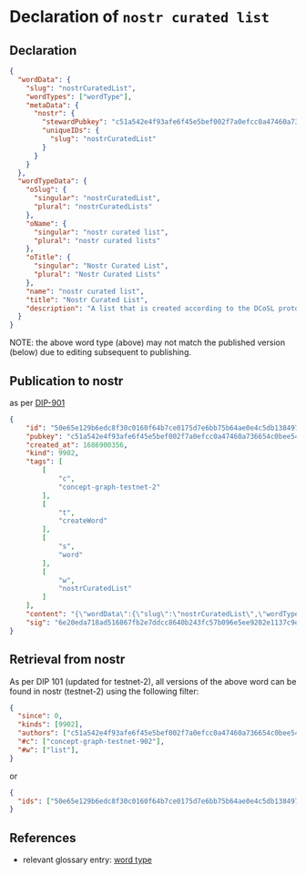 # Declaration of `nostr curated list`

## Declaration

```json
{
  "wordData": {
    "slug": "nostrCuratedList",
    "wordTypes": ["wordType"],
    "metaData": {
      "nostr": {
        "stewardPubkey": "c51a542e4f93afe6f45e5bef002f7a0efcc0a47460a736654c0bee5402c482fa",
        "uniqueIDs": {
          "slug": "nostrCuratedList"
        }
      }
    }
  },
  "wordTypeData": {
    "oSlug": {
      "singular": "nostrCuratedList",
      "plural": "nostrCuratedLists"
    },
    "oName": {
      "singular": "nostr curated list",
      "plural": "nostr curated lists"
    },
    "oTitle": {
      "singular": "Nostr Curated List",
      "plural": "Nostr Curated Lists"
    },
    "name": "nostr curated list",
    "title": "Nostr Curated List",
    "description": "A list that is created according to the DCoSL protocol."
  }
}
```

NOTE: the above word type (above) may not match the published version (below) due to editing subsequent to publishing.

## Publication to nostr

as per [DIP-901](../../networking/nostr/901.md)

```json
{
    "id": "50e65e129b6edc8f30c0160f64b7ce0175d7e6bb75b64ae0e4c5db1384979a82",
    "pubkey": "c51a542e4f93afe6f45e5bef002f7a0efcc0a47460a736654c0bee5402c482fa",
    "created_at": 1686900356,
    "kind": 9902,
    "tags": [
        [
            "c",
            "concept-graph-testnet-2"
        ],
        [
            "t",
            "createWord"
        ],
        [
            "s",
            "word"
        ],
        [
            "w",
            "nostrCuratedList"
        ]
    ],
    "content": "{\"wordData\":{\"slug\":\"nostrCuratedList\",\"wordTypes\":[\"wordType\"],\"metaData\":{\"nostr\":{\"stewardPubkey\":\"c51a542e4f93afe6f45e5bef002f7a0efcc0a47460a736654c0bee5402c482fa\",\"uniqueIDs\":{\"slug\":\"nostrCuratedList\"}}}},\"wordTypeData\":{\"slug\":\"nostrCuratedList\",\"name\":\"nostr curated list\",\"title\":\"Nostr Curated List\",\"description\":\"A list that is created according to the DCoSL protocol.\"}}",
    "sig": "6e20eda718ad516867fb2e7ddcc8640b243fc57b096e5ee9202e1137c9edee97271f0076e18deafcebc2f5c4890b8798023f276e9778eb76dcc1eb5b2bcab43c"
}
```

## Retrieval from nostr

As per DIP 101 (updated for testnet-2), all versions of the above word can be found in nostr (testnet-2) using the following filter:

```json
{
  "since": 0,
  "kinds": [9902],
  "authors": ["c51a542e4f93afe6f45e5bef002f7a0efcc0a47460a736654c0bee5402c482fa"],
  "#c": ["concept-graph-testnet-902"],
  "#w": ["list"],
}
```

or

```json
{
  "ids": ["50e65e129b6edc8f30c0160f64b7ce0175d7e6bb75b64ae0e4c5db1384979a82"],
}
```

## References

- relevant glossary entry: [word type](../../../glossary/wordType.md)
